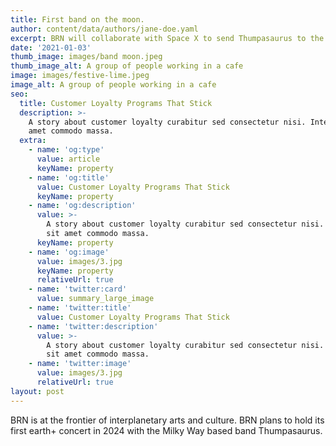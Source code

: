 ```yaml
---
title: First band on the moon.
author: content/data/authors/jane-doe.yaml
excerpt: BRN will collaborate with Space X to send Thumpasaurus to the moon
date: '2021-01-03'
thumb_image: images/band moon.jpeg
thumb_image_alt: A group of people working in a cafe
image: images/festive-lime.jpeg
image_alt: A group of people working in a cafe
seo:
  title: Customer Loyalty Programs That Stick
  description: >-
    A story about customer loyalty curabitur sed consectetur nisi. Integer sit
    amet commodo massa.
  extra:
    - name: 'og:type'
      value: article
      keyName: property
    - name: 'og:title'
      value: Customer Loyalty Programs That Stick
      keyName: property
    - name: 'og:description'
      value: >-
        A story about customer loyalty curabitur sed consectetur nisi. Integer
        sit amet commodo massa.
      keyName: property
    - name: 'og:image'
      value: images/3.jpg
      keyName: property
      relativeUrl: true
    - name: 'twitter:card'
      value: summary_large_image
    - name: 'twitter:title'
      value: Customer Loyalty Programs That Stick
    - name: 'twitter:description'
      value: >-
        A story about customer loyalty curabitur sed consectetur nisi. Integer
        sit amet commodo massa.
    - name: 'twitter:image'
      value: images/3.jpg
      relativeUrl: true
layout: post
---
```

BRN is at the frontier of interplanetary arts and culture. BRN plans to hold its first earth+ concert in 2024 with the Milky Way based band Thumpasaurus. 
